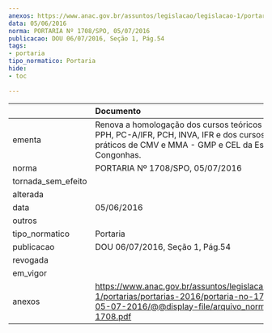 ```yaml
---
anexos: https://www.anac.gov.br/assuntos/legislacao/legislacao-1/portarias/portarias-2016/portaria-no-1708-spo-05-07-2016/@@display-file/arquivo_norma/PA2016-1708.pdf
data: 05/06/2016
norma: PORTARIA Nº 1708/SPO, 05/07/2016
publicacao: DOU 06/07/2016, Seção 1, Pág.54
tags:
- portaria
tipo_normatico: Portaria
hide: 
- toc 
 
---
```


|                    | Documento                                                                                                                                                              |
|:-------------------|:-----------------------------------------------------------------------------------------------------------------------------------------------------------------------|
| ementa             | Renova a homologação dos cursos teóricos de PP-A, PPH, PC-A/IFR, PCH, INVA, IFR e dos cursos teóricos e práticos de CMV e MMA - GMP e CEL da Escola Técnica Congonhas. |
| norma              | PORTARIA Nº 1708/SPO, 05/07/2016                                                                                                                                       |
| tornada_sem_efeito |                                                                                                                                                                        |
| alterada           |                                                                                                                                                                        |
| data               | 05/06/2016                                                                                                                                                             |
| outros             |                                                                                                                                                                        |
| tipo_normatico     | Portaria                                                                                                                                                               |
| publicacao         | DOU 06/07/2016, Seção 1, Pág.54                                                                                                                                        |
| revogada           |                                                                                                                                                                        |
| em_vigor           |                                                                                                                                                                        |
| anexos             | https://www.anac.gov.br/assuntos/legislacao/legislacao-1/portarias/portarias-2016/portaria-no-1708-spo-05-07-2016/@@display-file/arquivo_norma/PA2016-1708.pdf         |